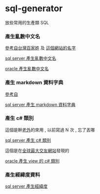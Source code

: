 # sql-generator
放些常用的生產類 SQL

### 產生亂數中文名
[參考自台灣百家姓](https://taiwan.chtsai.org/2006/01/10/taiwan_baijiaxing/) 及 [這個網站的名字](http://www.name104.com/name-hot2.php#.YeeFpugzaUk)

[sql server 產生亂數中文名](/sql%20server%20產生%20markdown%20資料字典.sql)

[oracle 產生亂數中文名](/oracle%20產生亂數中文名.sql)

### 產生 markdown 資料字典
[參考自](https://dataedo.com/blog/useful-sql-server-data-dictionary-queries-every-dba-should-have)

[sql server 產生 markdown 資料字典](sql%20server%20產生%20markdown%20資料字典.sql)

### 產生 c# 類別
這個是幹[老外](https://www.thecodehubs.com/how-to-generate-c-class-from-sql-database-table/?utm_source=rss&utm_medium=rss&utm_campaign=how-to-generate-c-class-from-sql-database-table)的來用 , 以前寫過 N 次 , 忘了丟哪

[sql server 產生 c# 類別](/sql%20server%20產生%20c%23%20類別.sql)

這個是在[全球最大交友網站](https://stackoverflow.com/questions/34336722/with-odp-net-create-c-sharp-class-struct-from-column-info-of-an-oracle-dbs-tab)發現的

[oracle 產生 view 的 c# 類別](/oracle%20產生%20view%20的%20c%23%20類別.sql)


### 產生經緯度資料
[sql server 產生經緯度](/sql%20server%20產生經緯度.sql)
